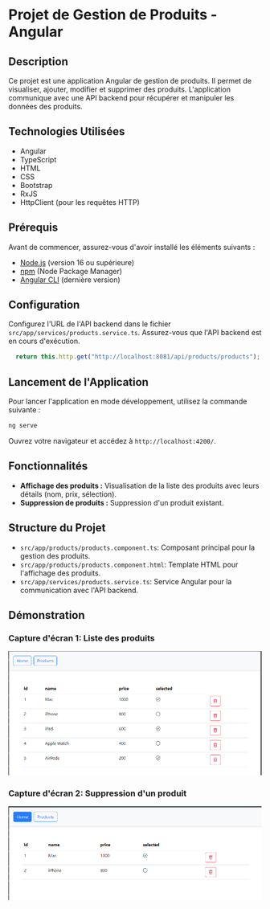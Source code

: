 # Projet de Gestion de Produits - Angular

## Description

Ce projet est une application Angular de gestion de produits. Il permet de visualiser, ajouter, modifier et supprimer des produits. L'application communique avec une API backend pour récupérer et manipuler les données des produits.

## Technologies Utilisées

*   Angular
*   TypeScript
*   HTML
*   CSS
*   Bootstrap
*   RxJS
*   HttpClient (pour les requêtes HTTP)

## Prérequis

Avant de commencer, assurez-vous d'avoir installé les éléments suivants :

*   [Node.js](https://nodejs.org/) (version 16 ou supérieure)
*   [npm](https://www.npmjs.com/) (Node Package Manager)
*   [Angular CLI](https://cli.angular.io/) (dernière version)


## Configuration

Configurez l'URL de l'API backend dans le fichier `src/app/services/products.service.ts`. Assurez-vous que l'API backend est en cours d'exécution.

```typescript
  return this.http.get("http://localhost:8081/api/products/products");
```

## Lancement de l'Application

Pour lancer l'application en mode développement, utilisez la commande suivante :

```bash
ng serve
```

Ouvrez votre navigateur et accédez à `http://localhost:4200/`.

## Fonctionnalités

*   **Affichage des produits :** Visualisation de la liste des produits avec leurs détails (nom, prix, sélection).
*   **Suppression de produits :** Suppression d'un produit existant.

## Structure du Projet

*   `src/app/products/products.component.ts`: Composant principal pour la gestion des produits.
*   `src/app/products/products.component.html`: Template HTML pour l'affichage des produits.
*   `src/app/services/products.service.ts`: Service Angular pour la communication avec l'API backend.

## Démonstration

### Capture d'écran 1: Liste des produits

<img src="./imgs/products-page.png">

### Capture d'écran 2: Suppression d'un produit

<img src="./imgs/img.png">
